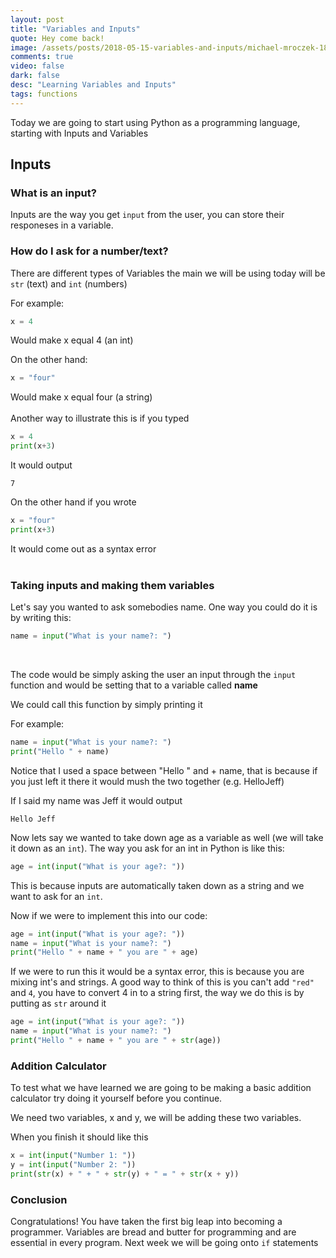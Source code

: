 ```yaml
---
layout: post
title: "Variables and Inputs"
quote: Hey come back!
image: /assets/posts/2018-05-15-variables-and-inputs/michael-mroczek-182813-unsplash.jpg
comments: true
video: false
dark: false
desc: "Learning Variables and Inputs"
tags: functions
---
```


Today we are going to start using Python as a programming language, starting with Inputs and Variables

## Inputs

### What is an input?

Inputs are the way you get `input` from the user, you can store their responeses in a variable.

### How do I ask for a number/text?

There are different types of Variables the main we will be using today will be `str` (text) and `int` (numbers)
 
For example:
```python
x = 4
```

Would make x equal 4 (an int)

On the other hand:
```python
x = "four"
```
Would make x equal four (a string)
<br>
<br>
Another way to illustrate this is if you typed

```python
x = 4
print(x+3)
```

It would output

```
7
```

On the other hand if you wrote
```python
x = "four"
print(x+3)
```

It would come out as a syntax error
<br>
<br>
### Taking inputs and making them variables

Let's say you wanted to ask somebodies name. One way you could do it is by writing this:

```python
name = input("What is your name?: ")
```

<br>

The code would be simply asking the user an input through the `input` function and would be setting that to a variable called <b>name</b>

We could call this function by simply printing it

For example:
```python
name = input("What is your name?: ")
print("Hello " + name)
```
<div class="message2">Notice that I used a space between "Hello " and + name, that is because if you just left it there it would mush the two together (e.g. HelloJeff)</div>

If I said my name was Jeff it would output
```
Hello Jeff
```

Now lets say we wanted to take down age as a variable as well (we will take it down as an `int`). The way you ask for an int in Python is like this:
```python
age = int(input("What is your age?: "))
```
This is because inputs are automatically taken down as a string and we want to ask for an `int`.

Now if we were to implement this into our code:
```python
age = int(input("What is your age?: "))
name = input("What is your name?: ")
print("Hello " + name + " you are " + age)
```
If we were to run this it would be a syntax error, this is because you are mixing int's and strings. A good way to think of this is you can't add `"red"` and `4`, you have to convert 4 in to a string first, the way we do this is by putting as `str` around it

```python
age = int(input("What is your age?: "))
name = input("What is your name?: ")
print("Hello " + name + " you are " + str(age))
```

### Addition Calculator

To test what we have learned we are going to be making a basic addition calculator try doing it yourself before you continue.

We need two variables, x and y, we will be adding these two variables.

When you finish it should like this
```python
x = int(input("Number 1: "))
y = int(input("Number 2: "))
print(str(x) + " + " + str(y) + " = " + str(x + y))
```

### Conclusion
Congratulations! You have taken the first big leap into becoming a programmer. Variables are bread and butter for programming and are essential in every program. Next week we will be going onto `if` statements